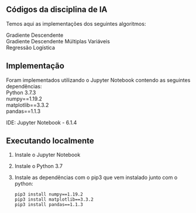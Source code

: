 ## Códigos da disciplina de IA
Temos aqui as implementações dos seguintes algoritmos:

Gradiente Descendente<br>
Gradiente Descendente Múltiplas Variáveis<br>
Regressão Logística<br> 

## Implementação
Foram implementados utilizando o Jupyter Notebook contendo as seguintes dependências:<br>
Python 3.7.3<br>
numpy==1.19.2<br>
matplotlib==3.3.2<br>
pandas==1.1.3<br>

IDE: Jupyter Notebook - 6.1.4


## Executando localmente

1. Instale o Jupyter Notebook
2. Instale o Python 3.7
3. Instale as dependências com o pip3 que vem instalado junto com o python:

	`pip3 install numpy==1.19.2`<br>
	`pip3 install matplotlib==3.3.2`<br>
	`pip3 install pandas==1.1.3`<br>
